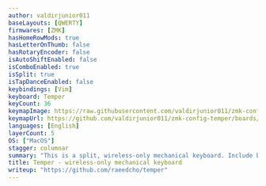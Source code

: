 ```yaml
---
author: valdirjunior011
baseLayouts: [QWERTY]
firmwares: [ZMK]
hasHomeRowMods: true
hasLetterOnThumb: false
hasRotaryEncoder: false
isAutoShiftEnabled: false
isComboEnabled: true
isSplit: true
isTapDanceEnabled: false
keybindings: [Vim]
keyboard: Temper
keyCount: 36
keymapImage: https://raw.githubusercontent.com/valdirjunior011/zmk-config-temper/main/keymap_img/temper.svg
keymapUrl: https://github.com/valdirjunior011/zmk-config-temper/boards/shields/temper
languages: [English]
layerCount: 5
OS: ["MacOS"]
stagger: columnar
summary: "This is a split, wireless-only mechanical keyboard. Include battery pads, power switches for wireless use, Displays"
title: Temper - wireless-only mechanical keyboard
writeup: "https://github.com/raeedcho/temper"
---
```

